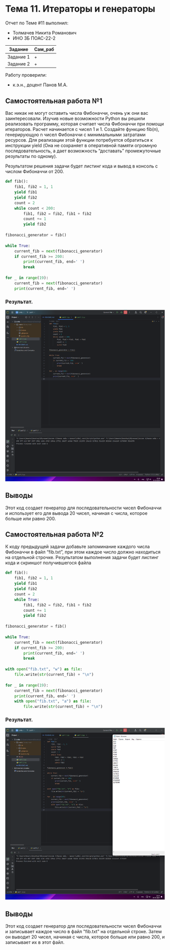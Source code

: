 # Тема 11. Итераторы и генераторы
Отчет по Теме #11 выполнил: 
- Толмачев Никита Романович
- ИНО ЗБ ПОАС-22-2

| Задание | Сам_раб |
| ------ | ------ |
| Задание 1 | + |
| Задание 2 | + |


Работу проверили:
- к.э.н., доцент Панов М.А.

## Самостоятельная работа №1

Вас никак не могут оставить числа Фибоначчи, очень уж они вас заинтересовали. Изучив новые возможности Python вы решили реализовать программу, которая считает числа Фибоначчи при помощи итераторов. Расчет начинается с чисел 1 и 1. Создайте функцию fib(n), генерирующую n чисел Фибоначчи с минимальными затратами ресурсов. Для реализации этой функции потребуется обратиться к инструкции yield (Она не сохраняет в оперативной памяти огромную последовательность, а дает возможность “доставать” промежуточные результаты по одному).

Результатом решения задачи будет листинг кода и вывод в консоль с числом Фибоначчи от 200.

```python
def fib():
    fib1, fib2 = 1, 1
    yield fib1
    yield fib2
    count = 2
    while count < 200:
        fib1, fib2 = fib2, fib1 + fib2
        count += 1
        yield fib2

fibonacci_generator = fib()

while True:
    current_fib = next(fibonacci_generator)
    if current_fib >= 200:
        print(current_fib, end=' ')
        break

for _ in range(19):
    current_fib = next(fibonacci_generator)
    print(current_fib, end=' ')
```

### Результат.
![Меню](https://github.com/nichitosx/LABs/blob/Lab11/pic/Lab11_1.png)

## Выводы

Этот код создает генератор для последовательности чисел Фибоначчи и использует его для вывода 20 чисел, начиная с числа, которое больше или равно 200.

## Самостоятельная работа №2

К коду предыдущей задачи добавьте запоминание каждого числа Фибоначчи в файл “fib.txt”, при этом каждое число должно находиться на отдельной строчке. Результатом выполнения задачи будет листинг кода и скриншот получившегося файла

```python
def fib():
    fib1, fib2 = 1, 1
    yield fib1
    yield fib2
    count = 2
    while True:
        fib1, fib2 = fib2, fib1 + fib2
        count += 1
        yield fib2

fibonacci_generator = fib()

while True:
    current_fib = next(fibonacci_generator)
    if current_fib >= 200:
        print(current_fib, end=' ')
        break

with open("fib.txt", "w") as file:
    file.write(str(current_fib) + "\n")

for _ in range(19):
    current_fib = next(fibonacci_generator)
    print(current_fib, end=' ')
    with open("fib.txt", "a") as file:
        file.write(str(current_fib) + "\n")
```
### Результат.
![Меню](https://github.com/nichitosx/LABs/blob/Lab11/pic/Lab11_2.png)

## Выводы

Этот код создает генератор для последовательности чисел Фибоначчи и записывает каждое число в файл "fib.txt" на отдельной строке. Затем он выводит 20 чисел, начиная с числа, которое больше или равно 200, и записывает их в этот файл.
